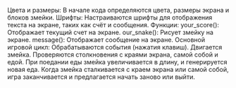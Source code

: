 Цвета и размеры: В начале кода определяются цвета, размеры экрана и блоков змейки.
Шрифты: Настраиваются шрифты для отображения текста на экране, таких как счёт и сообщения.
Функции:
your_score(): Отображает текущий счет на экране.
our_snake(): Рисует змейку на экране.
message(): Отображает сообщение на экране.
Основной игровой цикл:
Обрабатываются события (нажатия клавиш).
Двигается змейка.
Проверяются столкновения с краями экрана, самой собой и едой.
При поедании еды змейка увеличивается в длину, и генерируется новая еда.
Когда змейка сталкивается с краем экрана или самой собой, игра заканчивается и предлагается начать заново или выйти.
